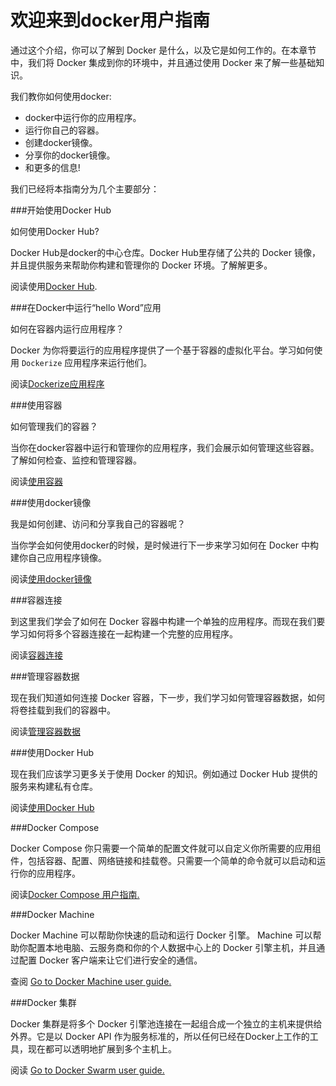 欢迎来到docker用户指南
===

通过这个介绍，你可以了解到 Docker 是什么，以及它是如何工作的。在本章节中，我们将 Docker 集成到你的环境中，并且通过使用 Docker 来了解一些基础知识。

我们教你如何使用docker:

- docker中运行你的应用程序。
- 运行你自己的容器。
- 创建docker镜像。
- 分享你的docker镜像。
- 和更多的信息!

我们已经将本指南分为几个主要部分：

###开始使用Docker Hub

如何使用Docker Hub?

Docker Hub是docker的中心仓库。Docker Hub里存储了公共的 Docker 镜像，并且提供服务来帮助你构建和管理你的 Docker 环境。了解解更多。

阅读使用[Docker Hub](dockerhub.md).

###在Docker中运行“hello Word”应用

如何在容器内运行应用程序？

Docker 为你将要运行的应用程序提供了一个基于容器的虚拟化平台。学习如何使用 `Dockerize` 应用程序来运行他们。

阅读[Dockerize应用程序](dockerizing.md)

###使用容器

如何管理我们的容器？

当你在docker容器中运行和管理你的应用程序，我们会展示如何管理这些容器。了解如何检查、监控和管理容器。

阅读[使用容器](usingdocker.md)

###使用docker镜像

我是如何创建、访问和分享我自己的容器呢？

当你学会如何使用docker的时候，是时候进行下一步来学习如何在 Docker 中构建你自己应用程序镜像。

阅读[使用docker镜像](dockerimages.md)

###容器连接

到这里我们学会了如何在 Docker 容器中构建一个单独的应用程序。而现在我们要学习如何将多个容器连接在一起构建一个完整的应用程序。

阅读[容器连接](dockerlinks.md)

###管理容器数据

现在我们知道如何连接 Docker 容器，下一步，我们学习如何管理容器数据，如何将卷挂载到我们的容器中。

阅读[管理容器数据](dockervolumes.md)

###使用Docker Hub

现在我们应该学习更多关于使用 Docker 的知识。例如通过 Docker Hub 提供的服务来构建私有仓库。

阅读[使用Docker Hub](dockerrepos.md)

###Docker Compose

Docker Compose 你只需要一个简单的配置文件就可以自定义你所需要的应用组件，包括容器、配置、网络链接和挂载卷。只需要一个简单的命令就可以启动和运行你的应用程序。

阅读[Docker Compose 用户指南.](../compose/README.md)

###Docker Machine

Docker Machine 可以帮助你快速的启动和运行 Docker 引擎。 Machine 可以帮助你配置本地电脑、云服务商和你的个人数据中心上的 Docker 引擎主机，并且通过配置 Docker 客户端来让它们进行安全的通信。

查阅 [Go to Docker Machine user guide.](../machine/README.md)

###Docker 集群

Docker 集群是将多个 Docker 引擎池连接在一起组合成一个独立的主机来提供给外界。它是以 Docker API 作为服务标准的，所以任何已经在Docker上工作的工具，现在都可以透明地扩展到多个主机上。

阅读 [Go to Docker Swarm user guide.](../swarm/)